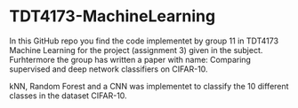 # TDT4173-MachineLearning


In this GitHub repo you find the code implementet by group 11 in TDT4173 Machine Learning for the project (assignment 3) given in the subject.
Furhtermore the group has written a paper with name: Comparing supervised and deep network classifiers on CIFAR-10. 

kNN, Random Forest and a CNN was implementet to classify the 10 different classes in the dataset CIFAR-10. 


